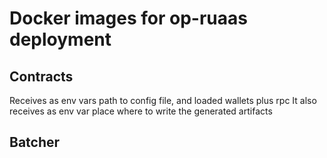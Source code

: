 # Docker images for op-ruaas deployment

## Contracts

Receives as env vars path to config file, and loaded wallets plus rpc
It also receives as env var place where to write the generated artifacts

## Batcher
